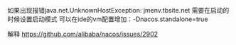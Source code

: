 如果出现报错java.net.UnknownHostException: jmenv.tbsite.net
需要在启动的时候设置启动模式
可以在ide的vm配置增加：-Dnacos.standalone=true

解释 https://github.com/alibaba/nacos/issues/2902
